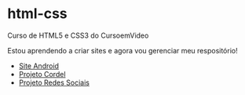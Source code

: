 # html-css
 Curso de HTML5 e CSS3 do CursoemVideo

Estou aprendendo a criar sites e agora vou gerenciar meu respositório!

<ul>
    <li><a href="https://jpetterson88.github.io/html-css/modulo2/desafios/d010.b/index.html" target="_blank">Site Android</a></li>
    <li><a href="https://jpetterson88.github.io/html-css/modulo3/desafios/d012/index.html" target="_blank">Projeto Cordel</a> </li>
    <li><a href="https://jpetterson88.github.io/html-css/modulo4/desafios/d015/index.html" target="_blank">Projeto Redes Sociais</a> </li>
</ul>